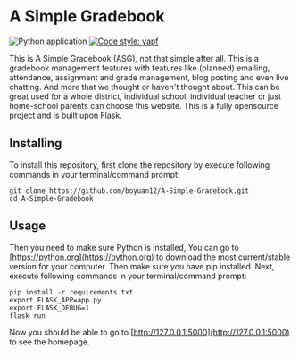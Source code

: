 # A Simple Gradebook
![Python application](https://github.com/boyuan12/A-Simple-Gradebook/workflows/A%20Simple%20Gradebook%20Web/badge.svg)
[![Code style: yapf](https://img.shields.io/badge/code%20style-yapf-blue)](https://github.com/google/yapf)


This is A Simple Gradebook (ASG), not that simple after all. This is a gradebook management features with features like (planned) emailing, attendance, assignment and grade management, blog posting and even live chatting. And more that we thought or haven't thought about. This can be great used for a whole district, individual school, individual teacher or just home-school parents can choose this website. This is a fully opensource project and is built upon Flask.

## Installing
To install this repository, first clone the repository by execute following commands in your terminal/command prompt:

```
git clone https://github.com/boyuan12/A-Simple-Gradebook.git
cd A-Simple-Gradebook
```

## Usage
Then you need to make sure Python is installed, You can go to [https://python.org](https://python.org) to download the most current/stable version for your computer. Then make sure you have pip installed. Next, execute following commands in your terminal/command prompt:

```
pip install -r requirements.txt
export FLASK_APP=app.py
export FLASK_DEBUG=1
flask run
```

Now you should be able to go to [http://127.0.0.1:5000](http://127.0.0.1:5000) to see the homepage.

